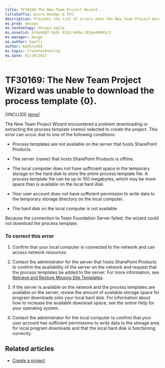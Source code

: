 ```yaml
---
title: TF30169-The New Team Project Wizard ... 
titleSuffix: Azure DevOps & TFS
description: Provides the list of errors when the New Team Project Wizard unable to download the process template.
ms.prod: devops
ms.technology: devops-agile
ms.assetid: 6fda9d67-bbdc-432d-949a-2814e499b2c3
ms.manager: douge
ms.author: kaelli
author: KathrynEE
ms.topic: Troubleshooting
ms.date: 01/20/2017
---
```

# TF30169: The New Team Project Wizard was unable to download the process template {0}.


[!INCLUDE [temp](../../_shared/version-vsts-tfs-all-versions.md)]

The New Team Project Wizard encountered a problem downloading or extracting the process template {*name*} selected to create the project. This error can occur due to one of the following conditions:  
  
-   Process templates are not available on the server that hosts SharePoint Products.  
  
-   The server {name} that hosts SharePoint Products is offline.  
  
-   The local computer does not have sufficient space in the temporary storage on the hard disk to store the entire process template file. A process template file can be up to 100 megabytes, which may be more space than is available on the local hard disk.  
  
-   Your user account does not have sufficient permission to write data to the temporary storage directory on the local computer.  
  
-   The hard disk on the local computer is not available.  
  
 Because the connection to Team Foundation Server failed, the wizard could not download the process template.  
  
### To correct this error  
  
1.  Confirm that your local computer is connected to the network and can access network resources.  
  
2.  Contact the administrator for the server that hosts SharePoint Products to confirm the availability of the server on the network and request that the process templates be added to the server. For more information, see [Retrieve and Restore Missing Site Templates](https://msdn.microsoft.com/library/bb909677.aspx).  
  
3.  If the server is available on the network and the process templates are available on the server, review the amount of available storage space for program downloads onto your local hard disk. For information about how to increase the available download space, see the online Help for your operating system.  
  
4.  Contact the administrator for the local computer to confirm that your user account has sufficient permissions to write data to the storage area for local program downloads and that the local hard disk is functioning correctly.  
    
## Related articles 
- [Create a project](../../organizations/projects/create-project.md)